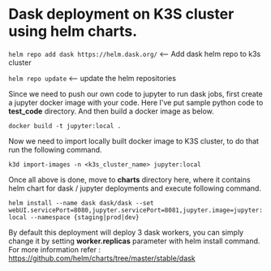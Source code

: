 # Dask deployment on K3S cluster using helm charts.

`helm repo add dask https://helm.dask.org/` <-- Add dask helm repo to k3s cluster

`helm repo update` <-- update the helm repositories

Since we need to push our own code to jupyter to run dask jobs, first create a jupyter docker image with your code. Here I've put sample python code to **test_code** directory. And then build a docker image as below.

`docker build -t jupyter:local .`

Now we need to import locally built docker image to K3S cluster, to do that run the following command.

`k3d import-images -n <k3s_cluster_name> jupyter:local`

Once all above is done, move to **charts** directory here, where it contains helm chart for dask / jupyter deployments and execute following command.

`helm install --name dask dask/dask --set webUI.servicePort=8080,jupyter.servicePort=8081,jupyter.image=jupyter:local --namespace {staging|prod|dev}`

By default this deployment will deploy 3 dask workers, you can simply change it by setting **worker.replicas** parameter with helm install command. For more information refer : https://github.com/helm/charts/tree/master/stable/dask